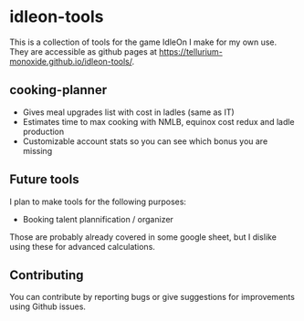 # idleon-tools

This is a collection of tools for the game IdleOn I make for my own use. They are accessible as github pages at <a href="https://tellurium-monoxide.github.io/idleon-tools/" target="_blank">https://tellurium-monoxide.github.io/idleon-tools/</a>.

## cooking-planner
- Gives meal upgrades list with cost in ladles (same as IT)
- Estimates time to max cooking with NMLB, equinox cost redux and ladle production
- Customizable account stats so you can see which bonus you are missing

## Future tools
I plan to make tools for the following purposes: 
- Booking talent plannification / organizer

Those are probably already covered in some google sheet, but I dislike using these for advanced calculations.

## Contributing
You can contribute by reporting bugs or give suggestions for improvements using Github issues.
